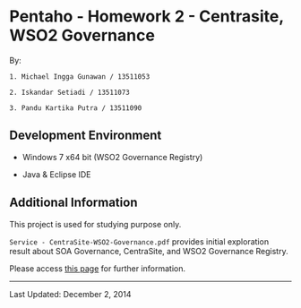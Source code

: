 # Pentaho - Homework 2 - Centrasite, WSO2 Governance

By:

    1. Michael Ingga Gunawan / 13511053
    
    2. Iskandar Setiadi / 13511073
    
    3. Pandu Kartika Putra / 13511090

## Development Environment

- Windows 7 x64 bit (WSO2 Governance Registry)

- Java & Eclipse IDE


## Additional Information

This project is used for studying purpose only.

```Service - CentraSite-WSO2-Governance.pdf``` provides initial exploration result about SOA Governance, CentraSite, and WSO2 Governance Registry.

Please access [this page](https://github.com/if-itb/IF4050-Pentaho-Tugas2-CentraSite-WSO2-Governance/wiki) for further information.

---

Last Updated: December 2, 2014